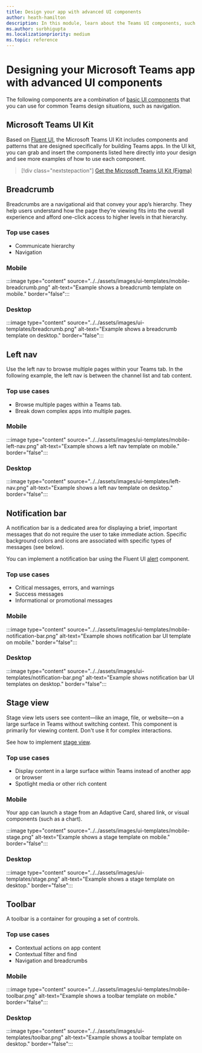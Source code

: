 ```yaml
---
title: Design your app with advanced UI components
author: heath-hamilton
description: In this module, learn about the Teams UI components, such as Breadcrumbs, Notification bar, Stage view along with relevant use cases. 
ms.author: surbhigupta
ms.localizationpriority: medium
ms.topic: reference
---
```

# Designing your Microsoft Teams app with advanced UI components

The following components are a combination of [basic UI components](~/concepts/design/design-teams-app-basic-ui-components.md) that you can use for common Teams design situations, such as navigation.

## Microsoft Teams UI Kit

Based on <a href="https://fluentsite.z22.web.core.windows.net/" target="_blank">Fluent UI</a>, the Microsoft Teams UI Kit includes components and patterns that are designed specifically for building Teams apps. In the UI kit, you can grab and insert the components listed here directly into your design and see more examples of how to use each component.

> [!div class="nextstepaction"]
> [Get the Microsoft Teams UI Kit (Figma)](https://www.figma.com/community/file/916836509871353159)

## Breadcrumb

Breadcrumbs are a navigational aid that convey your app’s hierarchy. They help users understand how the page they’re viewing fits into the overall experience and afford one-click access to higher levels in that hierarchy.

### Top use cases

* Communicate hierarchy
* Navigation

### Mobile

:::image type="content" source="../../assets/images/ui-templates/mobile-breadcrumb.png" alt-text="Example shows a breadcrumb template on mobile." border="false":::

### Desktop

:::image type="content" source="../../assets/images/ui-templates/breadcrumb.png" alt-text="Example shows a breadcrumb template on desktop." border="false":::

## Left nav

Use the left nav to browse multiple pages within your Teams tab. In the following example, the left nav is between the channel list and tab content.

### Top use cases

* Browse multiple pages within a Teams tab.
* Break down complex apps into multiple pages.

### Mobile

:::image type="content" source="../../assets/images/ui-templates/mobile-left-nav.png" alt-text="Example shows a left nav template on mobile." border="false":::

### Desktop

:::image type="content" source="../../assets/images/ui-templates/left-nav.png" alt-text="Example shows a left nav template on desktop." border="false":::

## Notification bar

A notification bar is a dedicated area for displaying a brief, important messages that do not require the user to take immediate action. Specific background colors and icons are associated with specific types of messages (see below).

You can implement a notification bar using the Fluent UI [alert](https://fluentsite.z22.web.core.windows.net/0.59.0/components/alert/definition) component.

### Top use cases

* Critical messages, errors, and warnings
* Success messages
* Informational or promotional messages

### Mobile

:::image type="content" source="../../assets/images/ui-templates/mobile-notification-bar.png" alt-text="Example shows notification bar UI template on mobile." border="false":::

### Desktop

:::image type="content" source="../../assets/images/ui-templates/notification-bar.png" alt-text="Example shows notification bar UI templates on desktop." border="false":::

## Stage view

Stage view lets users see content—like an image, file, or website—on a large surface in Teams without switching context. This component is primarily for viewing content. Don't use it for complex interactions.

See how to implement [stage view](~/tabs/tabs-link-unfurling.md).

### Top use cases

* Display content in a large surface within Teams instead of another app or browser
* Spotlight media or other rich content

### Mobile

Your app can launch a stage from an Adaptive Card, shared link, or visual components (such as a chart).

:::image type="content" source="../../assets/images/ui-templates/mobile-stage.png" alt-text="Example shows a stage template on mobile." border="false":::

### Desktop

:::image type="content" source="../../assets/images/ui-templates/stage.png" alt-text="Example shows a stage template on desktop." border="false":::

## Toolbar

A toolbar is a container for grouping a set of controls.

### Top use cases

* Contextual actions on app content
* Contextual filter and find
* Navigation and breadcrumbs

### Mobile

:::image type="content" source="../../assets/images/ui-templates/mobile-toolbar.png" alt-text="Example shows a toolbar template on mobile." border="false":::

### Desktop

:::image type="content" source="../../assets/images/ui-templates/toolbar.png" alt-text="Example shows a toolbar template on desktop." border="false":::
